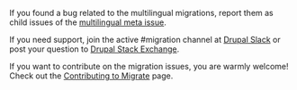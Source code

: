 If you found a bug related to the multilingual migrations, report them as child issues of the [multilingual meta issue](https://www.drupal.org/project/drupal/issues/2208401).

If you need support, join the active #migration channel at [Drupal Slack](https://drupal.slack.com) or post your question to [Drupal Stack Exchange](https://drupal.stackexchange.com/).

If you want to contribute on the migration issues, you are warmly welcome! Check out the [Contributing to Migrate](https://www.drupal.org/docs/8/upgrade/contributing-to-migrate) page.